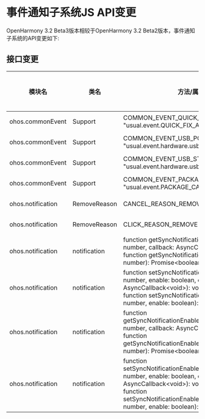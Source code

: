 # 事件通知子系统JS API变更

OpenHarmony 3.2 Beta3版本相较于OpenHarmony 3.2 Beta2版本，事件通知子系统的API变更如下:

## 接口变更

| 模块名 | 类名 | 方法/属性/枚举/常量 | 变更类型 |
|---|---|---|---|
| ohos.commonEvent  | Support      | COMMON_EVENT_QUICK_FIX_APPLY_RESULT = "usual.event.QUICK_FIX_APPLY_RESULT"                                                                                                                                             | 新增 |
| ohos.commonEvent  | Support      | COMMON_EVENT_USB_PORT_CHANGED = "usual.event.hardware.usb.action.USB_PORT_CHANGED"                                                                                                                                     | 新增 |
| ohos.commonEvent  | Support      | COMMON_EVENT_USB_STATE = "usual.event.hardware.usb.action.USB_STATE"                                                                                                                                                   | 新增 |
| ohos.commonEvent  | Support      | COMMON_EVENT_PACKAGE_CACHE_CLEARED = "usual.event.PACKAGE_CACHE_CLEARED"                                                                                                                                               | 新增 |
| ohos.notification | RemoveReason | CANCEL_REASON_REMOVE = 2                                                                                                                                                                                               | 新增 |
| ohos.notification | RemoveReason | CLICK_REASON_REMOVE = 1                                                                                                                                                                                                | 新增 |
| ohos.notification | notification | function getSyncNotificationEnabledWithoutApp(userId: number, callback: AsyncCallback\<boolean>): void;<br>function getSyncNotificationEnabledWithoutApp(userId: number): Promise\<boolean>;                          | 新增 |
| ohos.notification | notification | function setSyncNotificationEnabledWithoutApp(userId: number, enable: boolean, callback: AsyncCallback\<void>): void;<br>function setSyncNotificationEnabledWithoutApp(userId: number, enable: boolean): Promise\<void>; | 新增 |
| ohos.notification | notification | function getSyncNotificationEnabledForUninstallApp(userId: number, callback: AsyncCallback\<boolean>): void;<br>function getSyncNotificationEnabledForUninstallApp(userId: number): Promise\<boolean>;                          | 删除 |
| ohos.notification | notification | function setSyncNotificationEnabledForUninstallApp(userId: number, enable: boolean, callback: AsyncCallback\<void>): void;<br>function setSyncNotificationEnabledForUninstallApp(userId: number, enable: boolean): Promise\<void>; | 删除 |